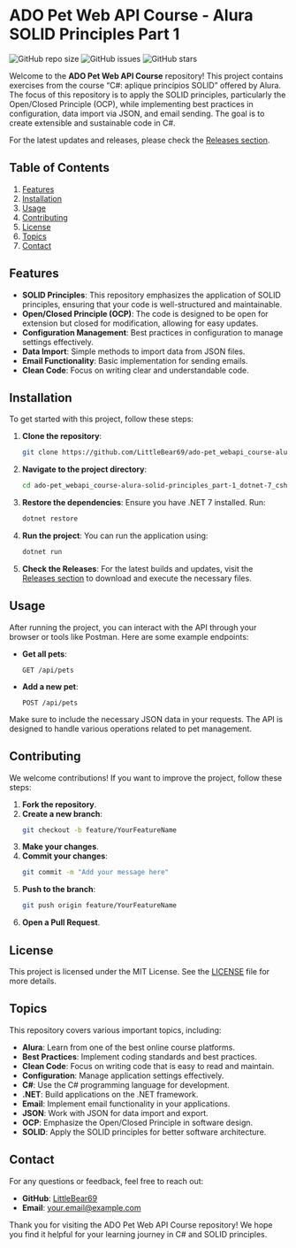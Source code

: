 # ADO Pet Web API Course - Alura SOLID Principles Part 1

![GitHub repo size](https://img.shields.io/github/repo-size/LittleBear69/ado-pet_webapi_course-alura-solid-principles_part-1_dotnet-7_csharp-11)
![GitHub issues](https://img.shields.io/github/issues/LittleBear69/ado-pet_webapi_course-alura-solid-principles_part-1_dotnet-7_csharp-11)
![GitHub stars](https://img.shields.io/github/stars/LittleBear69/ado-pet_webapi_course-alura-solid-principles_part-1_dotnet-7_csharp-11)

Welcome to the **ADO Pet Web API Course** repository! This project contains exercises from the course “C#: aplique princípios SOLID” offered by Alura. The focus of this repository is to apply the SOLID principles, particularly the Open/Closed Principle (OCP), while implementing best practices in configuration, data import via JSON, and email sending. The goal is to create extensible and sustainable code in C#.

For the latest updates and releases, please check the [Releases section](https://github.com/LittleBear69/ado-pet_webapi_course-alura-solid-principles_part-1_dotnet-7_csharp-11/releases).

## Table of Contents

1. [Features](#features)
2. [Installation](#installation)
3. [Usage](#usage)
4. [Contributing](#contributing)
5. [License](#license)
6. [Topics](#topics)
7. [Contact](#contact)

## Features

- **SOLID Principles**: This repository emphasizes the application of SOLID principles, ensuring that your code is well-structured and maintainable.
- **Open/Closed Principle (OCP)**: The code is designed to be open for extension but closed for modification, allowing for easy updates.
- **Configuration Management**: Best practices in configuration to manage settings effectively.
- **Data Import**: Simple methods to import data from JSON files.
- **Email Functionality**: Basic implementation for sending emails.
- **Clean Code**: Focus on writing clear and understandable code.

## Installation

To get started with this project, follow these steps:

1. **Clone the repository**:
   ```bash
   git clone https://github.com/LittleBear69/ado-pet_webapi_course-alura-solid-principles_part-1_dotnet-7_csharp-11.git
   ```
   
2. **Navigate to the project directory**:
   ```bash
   cd ado-pet_webapi_course-alura-solid-principles_part-1_dotnet-7_csharp-11
   ```

3. **Restore the dependencies**:
   Ensure you have .NET 7 installed. Run:
   ```bash
   dotnet restore
   ```

4. **Run the project**:
   You can run the application using:
   ```bash
   dotnet run
   ```

5. **Check the Releases**:
   For the latest builds and updates, visit the [Releases section](https://github.com/LittleBear69/ado-pet_webapi_course-alura-solid-principles_part-1_dotnet-7_csharp-11/releases) to download and execute the necessary files.

## Usage

After running the project, you can interact with the API through your browser or tools like Postman. Here are some example endpoints:

- **Get all pets**: 
   ```
   GET /api/pets
   ```
  
- **Add a new pet**: 
   ```
   POST /api/pets
   ```

Make sure to include the necessary JSON data in your requests. The API is designed to handle various operations related to pet management.

## Contributing

We welcome contributions! If you want to improve the project, follow these steps:

1. **Fork the repository**.
2. **Create a new branch**:
   ```bash
   git checkout -b feature/YourFeatureName
   ```
3. **Make your changes**.
4. **Commit your changes**:
   ```bash
   git commit -m "Add your message here"
   ```
5. **Push to the branch**:
   ```bash
   git push origin feature/YourFeatureName
   ```
6. **Open a Pull Request**.

## License

This project is licensed under the MIT License. See the [LICENSE](LICENSE) file for more details.

## Topics

This repository covers various important topics, including:

- **Alura**: Learn from one of the best online course platforms.
- **Best Practices**: Implement coding standards and best practices.
- **Clean Code**: Focus on writing code that is easy to read and maintain.
- **Configuration**: Manage application settings effectively.
- **C#**: Use the C# programming language for development.
- **.NET**: Build applications on the .NET framework.
- **Email**: Implement email functionality in your applications.
- **JSON**: Work with JSON for data import and export.
- **OCP**: Emphasize the Open/Closed Principle in software design.
- **SOLID**: Apply the SOLID principles for better software architecture.

## Contact

For any questions or feedback, feel free to reach out:

- **GitHub**: [LittleBear69](https://github.com/LittleBear69)
- **Email**: your.email@example.com

Thank you for visiting the ADO Pet Web API Course repository! We hope you find it helpful for your learning journey in C# and SOLID principles.